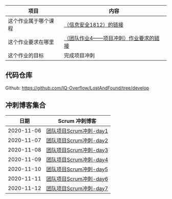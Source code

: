 | 项目                 | 内容                                                         |
| -------------------- | ------------------------------------------------------------ |
| 这个作业属于哪个课程 | [（信息安全1812）的链接](https://edu.cnblogs.com/campus/gdgy/informationsecurity1812) |
| 这个作业要求在哪里   | [（团队作业4——项目冲刺）作业要求的链接](https://edu.cnblogs.com/campus/gdgy/informationsecurity1812/homework/11161) |
| 这个作业的目标       | 完成项目冲刺                                                 |



## 代码仓库

Github: https://github.com/IQ-Overflow/LostAndFound/tree/develop

## 冲刺博客集合

|    日期    |                        Scrum 冲刺博客                        |
| :--------: | :----------------------------------------------------------: |
| 2020-11-06 | [团队项目Scrum冲刺-day1](https://www.cnblogs.com/AZhu-12138/p/13939553.html) |
| 2020-11-07 | [团队项目Scrum冲刺-day2](https://www.cnblogs.com/AZhu-12138/p/13943104.html) |
| 2020-11-08 | [团队项目Scrum冲刺-day3](https://www.cnblogs.com/AZhu-12138/p/13946378.html) |
| 2020-11-09 | [团队项目Scrum冲刺-day4](https://www.cnblogs.com/AZhu-12138/p/13951572.html) |
| 2020-11-10 | [团队项目Scrum冲刺-day5](https://www.cnblogs.com/AZhu-12138/p/13956818.html) |
| 2020-11-11 | [团队项目Scrum冲刺-day6](https://www.cnblogs.com/AZhu-12138/p/13961822.html) |
| 2020-11-12 | [团队项目Scrum冲刺-day7](https://www.cnblogs.com/AZhu-12138/p/13967023.html) |

